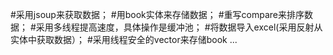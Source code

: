 #采用jsoup来获取数据；
#用book实体来存储数据；
#重写compare来排序数据；
#采用多线程提高速度，具体操作是缓冲池；
#将数据导入excel(采用反射从实体中获取数据）；
#采用线程安全的vector来存储book
...
